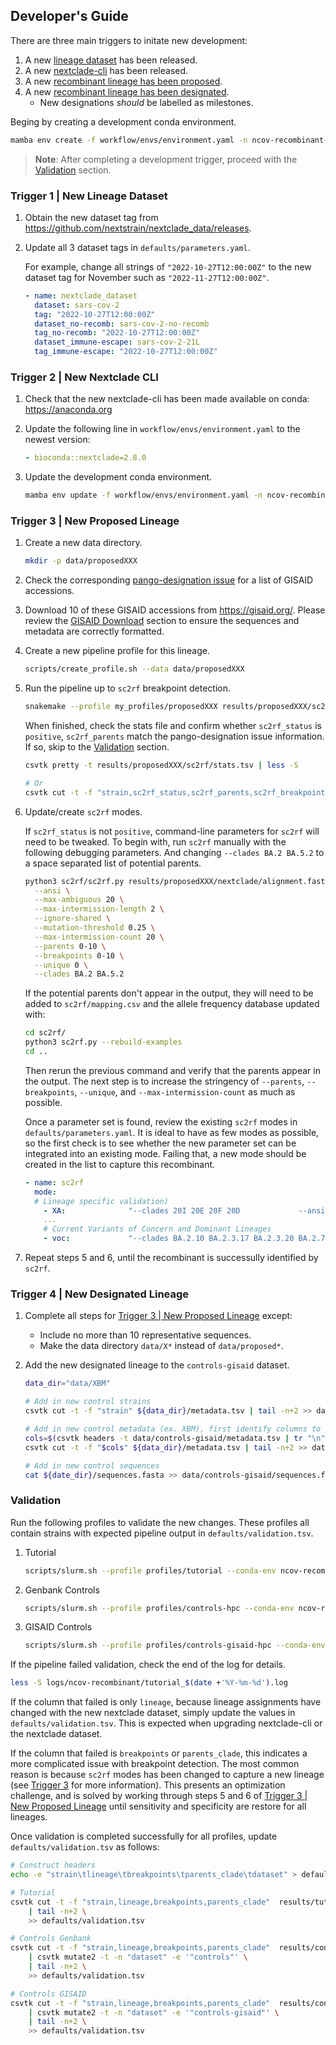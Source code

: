 ## Developer's Guide

There are three main triggers to initate new development:

1. A new [lineage dataset](https://github.com/nextstrain/nextclade_data/releases) has been released.
1. A new [nextclade-cli](https://github.com/nextstrain/nextclade/releases) has been released.
1. A new [recombinant lineage has been proposed](https://github.com/cov-lineages/pango-designation/issues?q=recombinant).
1. A new [recombinant lineage has been designated](https://github.com/cov-lineages/pango-designation/milestones).
    - New designations _should_ be labelled as milestones.

Beging by creating a development conda environment.

```bash
mamba env create -f workflow/envs/environment.yaml -n ncov-recombinant-dev
```

> **Note**: After completing a development trigger, proceed with the <a href="development.html#validation">Validation</a> section.

### Trigger 1 | New Lineage Dataset

1. Obtain the new dataset tag from <https://github.com/nextstrain/nextclade_data/releases>.

1. Update all 3 dataset tags in `defaults/parameters.yaml`.

    For example, change all strings of `"2022-10-27T12:00:00Z"` to the new dataset tag for November such as `"2022-11-27T12:00:00Z"`.

    ```yaml
    - name: nextclade_dataset
      dataset: sars-cov-2
      tag: "2022-10-27T12:00:00Z"
      dataset_no-recomb: sars-cov-2-no-recomb
      tag_no-recomb: "2022-10-27T12:00:00Z"
      dataset_immune-escape: sars-cov-2-21L
      tag_immune-escape: "2022-10-27T12:00:00Z"
    ```

### Trigger 2 | New Nextclade CLI

1. Check that the new nextclade-cli has been made available on conda: <https://anaconda.org>
1. Update the following line in `workflow/envs/environment.yaml` to the newest version:

    ```yaml
    - bioconda::nextclade=2.8.0
    ```

1. Update the development conda environment.

    ```bash
    mamba env update -f workflow/envs/environment.yaml -n ncov-recombinant-dev
    ```

### Trigger 3 | New Proposed Lineage

1. Create a new data directory.

    ```bash
    mkdir -p data/proposedXXX
    ```

1. Check the corresponding [pango-designation issue](https://github.com/cov-lineages/pango-designation/issues?q=recombinant) for a list of GISAID accessions.

1. Download 10 of these GISAID accessions from <https://gisaid.org/>. Please review the <a href="controls.html#gisaid">GISAID Download</a> section to ensure the sequences and metadata are correctly formatted.

1. Create a new pipeline profile for this lineage.

    ```bash
    scripts/create_profile.sh --data data/proposedXXX
    ```

1. Run the pipeline up to `sc2rf` breakpoint detection.

    ```bash
    snakemake --profile my_profiles/proposedXXX results/proposedXXX/sc2rf/stats.tsv
    ```

    When finished, check the stats file and confirm whether `sc2rf_status` is `positive`, `sc2rf_parents` match the pango-designation issue information. If so, skip to the <a href="development.html#validation">Validation</a> section.

    ```bash
    csvtk pretty -t results/proposedXXX/sc2rf/stats.tsv | less -S

    # Or
    csvtk cut -t -f "strain,sc2rf_status,sc2rf_parents,sc2rf_breakpoints" results/XBB/sc2rf/stats.tsv
    ```

1. Update/create `sc2rf` modes.  

    If `sc2rf_status` is not `positive`, command-line parameters for `sc2rf` will need to be tweaked. To begin with, run `sc2rf` manually with the following debugging parameters. And changing `--clades BA.2 BA.5.2` to a space separated list of potential parents.

    ```bash
    python3 sc2rf/sc2rf.py results/proposedXXX/nextclade/alignment.fasta \
      --ansi \
      --max-ambiguous 20 \
      --max-intermission-length 2 \
      --ignore-shared \
      --mutation-threshold 0.25 \
      --max-intermission-count 20 \
      --parents 0-10 \
      --breakpoints 0-10 \
      --unique 0 \
      --clades BA.2 BA.5.2
    ```

    If the potential parents don't appear in the output, they will need to be added to `sc2rf/mapping.csv` and the allele frequency database updated with:

    ```bash
    cd sc2rf/
    python3 sc2rf.py --rebuild-examples
    cd ..
    ```

    Then rerun the previous command and verify that the parents appear in the output. The next step is to increase the stringency of `--parents`, `--breakpoints`, `--unique`, and `--max-intermission-count` as much as possible.

    Once a parameter set is found, review the existing `sc2rf` modes in `defaults/parameters.yaml`. It is ideal to have as few modes as possible, so the first check is to see whether the new parameter set can be integrated into an existing mode. Failing that, a new mode should be created in the list to capture this recombinant.

    ```yaml
    - name: sc2rf
      mode:
      # Lineage specific validation)
        - XA:              "--clades 20I 20E 20F 20D             --ansi --parents 2   --breakpoints 1-3  --unique 2 --max-ambiguous 20 --max-intermission-length 2 --max-intermission-count 3  --ignore-shared --mutation-threshold 0.25"
        ...
        # Current Variants of Concern and Dominant Lineages
        - voc:             "--clades BA.2.10 BA.2.3.17 BA.2.3.20 BA.2.75 BA.4.6 BA.5.2 BA.5.3 XBB --ansi --parents 2-4 --breakpoints 1-5 --unique 1 --max-ambiguous 20 --max-intermission-length 2 --max-intermission-count 3  --ignore-shared --mutation-threshold 0.25"
    ```

1. Repeat steps 5 and 6, until the recombinant is successully identified by `sc2rf`.

### Trigger 4 | New Designated Lineage

1. Complete all steps for <a href="development.html#trigger-3-new-proposed-lineage">Trigger 3 | New Proposed Lineage</a> except:

    - Include no more than 10 representative sequences.
    - Make the data directory `data/X*` instead of `data/proposed*`.

1. Add the new designated lineage to the `controls-gisaid` dataset.

    ```bash
    data_dir="data/XBM"

    # Add in new control strains
    csvtk cut -t -f "strain" ${data_dir}/metadata.tsv | tail -n+2 >> data/controls-gisaid/strains.txt

    # Add in new control metadata (ex. XBM), first identify columns to keep
    cols=$(csvtk headers -t data/controls-gisaid/metadata.tsv | tr "\n" "," | sed 's/,$/\n/g')
    csvtk cut -t -f "$cols" ${data_dir}/metadata.tsv | tail -n+2 >> data/controls-gisaid/metadata.tsv  

    # Add in new control sequences
    cat ${date_dir}/sequences.fasta >> data/controls-gisaid/sequences.fasta
    ```

### Validation

Run the following profiles to validate the new changes. These profiles all contain strains with expected pipeline output in `defaults/validation.tsv`.

1. Tutorial

    ```bash
    scripts/slurm.sh --profile profiles/tutorial --conda-env ncov-recombinant-dev
    ```

2. Genbank Controls

    ```bash
    scripts/slurm.sh --profile profiles/controls-hpc --conda-env ncov-recombinant-dev
    ```

3. GISAID Controls

    ```bash
    scripts/slurm.sh --profile profiles/controls-gisaid-hpc --conda-env ncov-recombinant-dev
    ```

If the pipeline failed validation, check the end of the log for details.

```bash
less -S logs/ncov-recombinant/tutorial_$(date +'%Y-%m-%d').log
```

If the column that failed is only `lineage`, because lineage assignments have changed with the new nextclade dataset, simply update the values in `defaults/validation.tsv`. This is expected when upgrading nextclade-cli or the nextclade dataset.

If the column that failed is `breakpoints` or `parents_clade`, this indicates a more complicated issue with breakpoint detection. The most common reason is because `sc2rf` modes has been changed to capture a new lineage (see <a href="development.html#trigger-3-new-proposed-lineage">Trigger 3</a> for more information). This presents an optimization challenge, and is solved by working through steps 5 and 6 of <a href="development.html#trigger-3-new-proposed-lineage">Trigger 3 | New Proposed Lineage</a> until sensitivity and specificity are restore for all lineages.

Once validation is completed successfully for all profiles, update `defaults/validation.tsv` as follows:

```bash
# Construct headers
echo -e "strain\tlineage\tbreakpoints\tparents_clade\tdataset" > defaults/validation.tsv

# Tutorial
csvtk cut -t -f "strain,lineage,breakpoints,parents_clade"  results/tutorial/linelists/linelist.tsv \
    | tail -n+2 \
    >> defaults/validation.tsv

# Controls Genbank
csvtk cut -t -f "strain,lineage,breakpoints,parents_clade"  results/controls/linelists/linelist.tsv \
    | csvtk mutate2 -t -n "dataset" -e '"controls"' \
    | tail -n+2 \
    >> defaults/validation.tsv

# Controls GISAID
csvtk cut -t -f "strain,lineage,breakpoints,parents_clade"  results/controls-gisaid/linelists/linelist.tsv \
    | csvtk mutate2 -t -n "dataset" -e '"controls-gisaid"' \
    | tail -n+2 \
    >> defaults/validation.tsv
```
